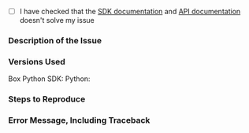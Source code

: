 - [ ] I have checked that the [SDK documentation][sdk-docs] and [API documentation][api-docs] doesn't solve my issue

### Description of the Issue
<!-- Replace this text with a description of what problem you're having. -->
<!-- Please include as much detail as possible to help us troubleshoot! -->
<!-- If it isn't obvious, please include how the behavior you expect differs from what actually happened. -->
<!-- This is really important so we know how to start troubleshooting your issue. -->

### Versions Used
Box Python SDK: <!-- Replace with the version of the Python SDK you're using. -->
Python: <!-- Replace with the version of Python your application is running on. -->

### Steps to Reproduce
<!-- Please include detailed steps to reproduce the issue you're seeing, if possible. -->
<!-- If you don't have a reproducible error, please make sure that you give us as much detail -->
<!-- as you can about what your application was doing when the error occurred. -->
<!-- Good steps to reproduce the problem help speed up debugging for us and gets your issue resolved sooner! -->

### Error Message, Including Traceback
<!-- Replace with the full error output you're seeing, if applicable. -->
<!-- Please include the full stack trace to help us identify where the error is happening. -->

[sdk-docs]: ./docs/usage
[api-docs]: https://developer.box.com/docs
